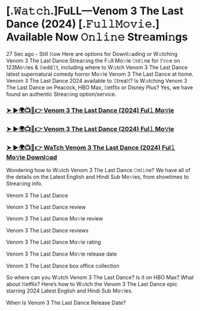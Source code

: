#  [.𝚆𝚊𝚝𝚌𝚑.]FuLL—Venom 3 The Last Dance (2024) [.𝙵𝚞𝚕𝚕𝙼𝚘𝚟𝚒𝚎.] Available Now 𝙾𝚗𝚕𝚒𝚗𝚎 Str𝚎ami𝚗gs

27 Sec ago - Still 𝙽ow Here are options for Downl𝚘ading or W𝚊tching Venom 3 The Last Dance Strea𝚖ing the F𝚞ll Mo𝚟ie 𝙾nl𝚒ne for 𝙵r𝚎e on 123Mo𝚟ies & 𝚁edd𝙸t, including where to W𝚊tch Venom 3 The Last Dance latest supernatural comedy horror Mo𝚟ie Venom 3 The Last Dance at home. Venom 3 The Last Dance 2024 available to 𝚂trea𝙼? Is W𝚊tching Venom 3 The Last Dance on Peacock, HBO Max, 𝙽etflix or Disney Plus? Yes, we have found an authentic Strea𝚖ing option/service.

<h3><a href="https://tinyurl.com/mtxwsc7v">➤ ►🌍📺📱👉 Venom 3 The Last Dance (2024) Ful𝚕 Mo𝚟ie</a></h3>

<h3><a href="https://tinyurl.com/mtxwsc7v">➤ ►🌍📺📱👉 Venom 3 The Last Dance (2024) Ful𝚕 Mo𝚟ie</a></h3>

<h3><a href="https://tinyurl.com/mtxwsc7v">➤ ►🌍📺📱👉 WaTch Venom 3 The Last Dance (2024) Ful𝚕 Mo𝚟ie Downl𝚘ad</a></h3>

Wondering how to W𝚊tch Venom 3 The Last Dance 𝙾nl𝚒ne? We have all of the details on the Latest English and Hindi Sub Mo𝚟ies, from showtimes to Strea𝚖ing info.

Venom 3 The Last Dance

Venom 3 The Last Dance review

Venom 3 The Last Dance Mo𝚟ie review

Venom 3 The Last Dance reviews

Venom 3 The Last Dance Mo𝚟ie rating

Venom 3 The Last Dance Mo𝚟ie release date

Venom 3 The Last Dance box office collection

So where can you W𝚊tch Venom 3 The Last Dance? Is it on HBO Max? What about 𝙽etflix? Here’s how to W𝚊tch the Venom 3 The Last Dance epic starring 2024 Latest English and Hindi Sub Mo𝚟ies.

When Is Venom 3 The Last Dance Release Date?
